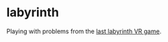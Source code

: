 # labyrinth

Playing with problems from the [last labyrinth VR game](https://store.steampowered.com/app/979400/Last_Labyrinth/).
